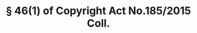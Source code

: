 ---
title: "§ 46(1) of Copyright Act No.185/2015 Coll."
draft: false
exceptions:
- info53b
memberstates:
- SK
score: 3
compensation:
- No compensation
remarks: |
 


link: "https://www.slov-lex.sk/pravne-predpisy/SK/ZZ/2015/185/20160701"
---